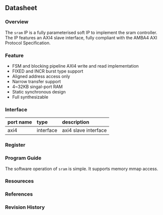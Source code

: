 ## Datasheet

### Overview
The `sram` IP is a fully parameterised soft IP to implement the sram controller. The IP features an AXI4 slave interface, fully compliant with the AMBA4 AXI Protocol Specification.

### Feature
* FSM and blocking pipeline AXI4 write and read implementation
* FIXED and INCR burst type support
* Aligned address access only
* Narrow transfer support
* 4~32KB singal-port RAM
* Static synchronous design
* Full synthesizable

### Interface
| port name | type        | description          |
|:--------- |:------------|:---------------------|
| axi4      | interface   | axi4 slave interface |

### Register

### Program Guide
The software operation of `sram` is simple. It supports memory mmap access.

### Resoureces
### References
### Revision History
